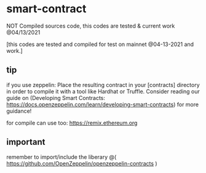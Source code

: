 # smart-contract
 
NOT Compiled sources code, this codes are tested & current work @04/13/2021

[this codes are tested and compiled for test on mainnet @04-13-2021 and work.]

## tip
if you use zeppelin:
Place the resulting contract in your [contracts] directory in order to compile it with a tool like Hardhat or Truffle. Consider reading our guide on (Developing Smart Contracts: https://docs.openzeppelin.com/learn/developing-smart-contracts) for more guidance!

for compile can use too: https://remix.ethereum.org

## important
remember to import/include the liberary @( https://github.com/OpenZeppelin/openzeppelin-contracts )
